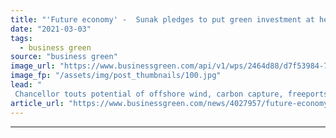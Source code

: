 ```yaml
---
title: "'Future economy' -  Sunak pledges to put green investment at heart of economic recovery"
date: "2021-03-03"
tags: 
  - business green
source: "business green"
image_url: "https://www.businessgreen.com/api/v1/wps/2464d88/d7f53984-7a09-48e4-a14d-e22c5f2cac28/8/SUNAK-Rishi-Budget-2021-C-Victoria-Jones-PA-Wire-PA-Images-WEB-185x114.jpg"
image_fp: "/assets/img/post_thumbnails/100.jpg"
lead: "
 Chancellor touts potential of offshore wind, carbon capture, freeports, and green finance, but freezes fuel duty and leaves questions over energy efficiency and electric vehicle infrastructure unanswered ..."
article_url: "https://www.businessgreen.com/news/4027957/future-economy-sunak-pledges-green-investment-heart-economic-recovery"
---
```


---
